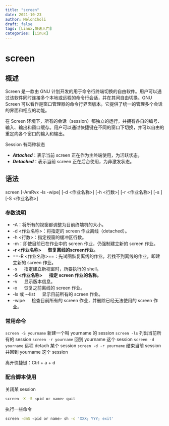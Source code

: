 ```yaml
---
title: "screen"
date: 2021-10-23
author: MelonCholi
draft: false
tags: [Linux,快速入门]
categories: [Linux]
---
```


# screen

## 概述

Screen 是一款由 GNU 计划开发的用于命令行终端切换的自由软件。用户可以通过该软件同时连接多个本地或远程的命令行会话，并在其间自由切换。GNU Screen 可以看作是窗口管理器的命令行界面版本。它提供了统一的管理多个会话的界面和相应的功能。

在 Screen 环境下，所有的会话（session）都独立的运行，并拥有各自的编号、输入、输出和窗口缓存。用户可以通过快捷键在不同的窗口下切换，并可以自由的重定向各个窗口的输入和输出。

Session 有两种状态

- ***Attached***：表示当前 screen 正在作为主终端使用，为活跃状态。
- ***Detached***：表示当前 screen 正在后台使用，为非激发状态。

## 语法

screen \[-AmRvx -ls -wipe] \[-d <作业名称>] \[-h <行数>] \[-r <作业名称>] \[-s ] \[-S <作业名称>]

### 参数说明

- -A：将所有的视窗都调整为目前终端机的大小。
- -d <作业名称>：将指定的 screen 作业离线（detached）。
- -h <行数>：指定视窗的缓冲区行数。
- -m：即使目前已在作业中的 screen 作业，仍强制建立新的 screen 作业。
- **-r <作业名称> 　   恢复离线的screen作业。**
- ==-R <作业名称>==：先试图恢复离线的作业。若找不到离线的作业，即建立新的 screen 作业。
- -s 　                       指定建立新视窗时，所要执行的 shell。
- **-S <作业名称> 　  指定 screen 作业的名称。**
- -v 　                       显示版本信息。
- -x 　                       恢复之前离线的 screen 作业。
- -ls 或 --list 　         显示目前所有的 screen 作业。
- -wipe 　                 检查目前所有的 screen 作业，并删除已经无法使用的 screen 作业。

### 常用命令

`screen -S yourname`                 新建一个叫 yourname 的 session
`screen -ls`                                  列出当前所有的 session
`screen -r yourname`                  回到 yourname 这个 session
`screen -d yourname`                  远程 detach 某个 session
`screen -d -r yourname`            结束当前 session 并回到 yourname 这个 session

离开快捷键：Ctrl + a + d

### 配合脚本使用

关闭某 session

```sh
screen -X -S <pid or name> quit
```

执行一些命令

```sh
screen -dmS <pid or name> sh -c 'XXX; YYY; exit'
```


